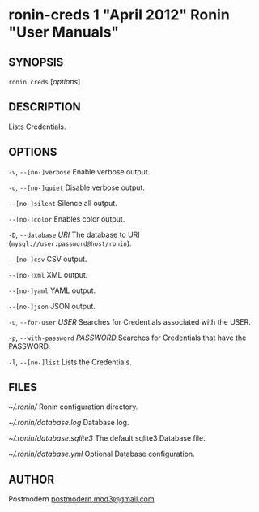 # ronin-creds 1 "April 2012" Ronin "User Manuals"

## SYNOPSIS

`ronin creds` [*options*]

## DESCRIPTION

Lists Credentials.

## OPTIONS

`-v`, `--[no-]verbose`
	Enable verbose output.

`-q`, `--[no-]quiet`
	Disable verbose output.

`--[no-]silent`
	Silence all output.

`--[no-]color`
	Enables color output.

`-D`, `--database` *URI*
	The database to URI (`mysql://user:password@host/ronin`).

`--[no-]csv`
	CSV output.

`--[no-]xml`
	XML output.

`--[no-]yaml`
	YAML output.

`--[no-]json`
	JSON output.

`-u`, `--for-user` *USER*
	Searches for Credentials associated with the USER.

`-p`, `--with-password` *PASSWORD*
	Searches for Credentials that have the PASSWORD.

`-l`, `--[no-]list`
	Lists the Credentials.

## FILES

*~/.ronin/*
	Ronin configuration directory.

*~/.ronin/database.log*
	Database log.

*~/.ronin/database.sqlite3*
	The default sqlite3 Database file.

*~/.ronin/database.yml*
	Optional Database configuration.

## AUTHOR

Postmodern <postmodern.mod3@gmail.com>


